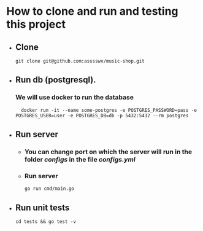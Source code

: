 # How to clone and run and testing this project
* ## Clone
      git clone git@github.com:asssswv/music-shop.git
* ## Run db (postgresql).
    ### We will use docker to run the database
        docker run -it --name some-postgres -e POSTGRES_PASSWORD=pass -e POSTGRES_USER=user -e POSTGRES_DB=db -p 5432:5432 --rm postgres
* ## Run server
   + ### You can change port on which the server will run in the folder ___configs___ in the file ___configs.yml___
   + ### Run server
         go run cmd/main.go
* ## Run unit tests
      cd tests && go test -v
